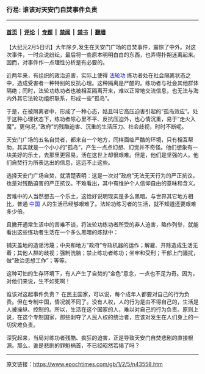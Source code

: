 ### 行易: 谁该对天安门自焚事件负责

---

#### [首页](../../../..?n43558) &nbsp;|&nbsp; [评论](../../../../../epoch-comment?n43558) &nbsp;|&nbsp; [专题](../../../../../epoch-special?n43558) &nbsp;|&nbsp; [禁闻](../../../../../epoch-news?n43558) &nbsp;|&nbsp; [禁书](../../../../../books?n43558) &nbsp;|&nbsp; [翻墙](https://github.com/gfw-breaker/nogfw/blob/master/README.md?n43558)


<div class="post_content" id="artbody" itemprop="articleBody">
 <!-- article content begin -->
 <p>
  【大纪元2月5日讯】大年除夕,发生在天安门广场的自焚事件，震惊了中外。对这次事件，一时众说纷纭，最后将一些原本明明白白的东西，也弄得扑朔迷离起来。因而，对事件作一点理性分析是有必要的。
 </p>
 <p>
  近两年来，有组织的政治迫害，实际上使得
  <ok href="http://falundafa.org">
   <font color="blue">
    法轮功
   </font>
  </ok>
  练功者处在社会隔离状态之中，造成受害者一种特别的反抗心理。这种隔离是严酷的。练功者与社会其他群体隔绝；同时，法轮功练功者也被相互隔离开来，难以正常地交流信息，也无法与海内外其它法轮功组织联系，形成一些”孤岛”。
 </p>
 <p>
  于是，在被隔离者中，形成了一种心态，姑且叫它高压迫害引起的”孤岛效应”。处于这种心理状态下，练功者除心里不平、反抗压迫外，也心情沉重，易于”走火入魔”。更何况，”政府”的残酷迫害、沉重的生活压力、社会歧视，时时不断呢。
 </p>
 <p>
  天安门广场的五名自焚者，都来自一个地方，同样面临严酷的环境，只有相互帮助，其实就是一个小小的”孤岛”，产生一点点幻想、幻觉并不奇怪。他们想象有一块美好的乐土，去那里更容易，活在这世上却很艰难。但是，他们是坚强的人。他们自焚行为所表达出的信息，远远不止这些。
 </p>
 <p>
  选择天安门广场自焚，就清楚表明：这是一次对”政府”无法无天行为的严正抗议，也是对残酷迫害的严正抗议。不难看出，其中有维护个人信仰自由的意味和含义。
 </p>
 <p>
  苦难中的人当然想去一个乐土，这恰好说明现实是多么黑暗。与世界其它地方相比，普通
  <ok href="http://www3.epochtimes.com/news/epochnews/main/2.html">
   <font color="blue">
    中国
   </font>
  </ok>
  人的生活已经够艰难了。法轮功练习者的生活，就不知道还要艰难多少倍。
 </p>
 <p>
  且撇开通常生活中的苦难不谈，将法轮功练功者所受的非人迫害，略作列举，就能看出这些练功者生活在一个多么黑暗的炼狱中：
 </p>
 <p>
  铺天盖地的造谣污蔑；中央和地方”政府”专政机器的运作；解雇、开除造成生活无着；其他人群的歧视；强制洗脑；禁止练功者练功；坐牢和受刑；干部上门骚扰，做”政治思想工作”；等等。
 </p>
 <p>
  这种可怕的生存环境下，有人产生了自焚的”金色”意念，一点也不足为奇。因为，对他们来说，生不如死啊！
 </p>
 <p>
  谁该对这起事件负责？ 在民主国家，可以说，每个成年人都要对自己的行为负责。但在专制中国，情况就不同了。没有人权，人的行为是由不得自己的，生活是人被操纵、控制的。所以，生活在这个国家的人，难以对自己的行为负责。原则上说，在这个专制国家，那些剥夺了人民人权的统治者，应该对发生在人们身上的一切灾难负责。
 </p>
 <p>
  深究起来，当局对练功者残酷、疯狂的迫害，正是导致天安门自焚悲剧的直接根源。那么，谁是悲剧的罪魁祸首，不已经昭然若揭了吗？
 </p>
 <p>
  <!-- article content end -->
  <div id="below_article_ad">
  </div>
 </p>
</div>


---

原文链接：https://www.epochtimes.com/gb/1/2/5/n43558.htm